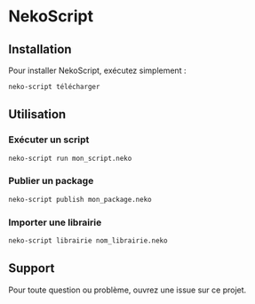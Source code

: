 
# NekoScript

## Installation 

Pour installer NekoScript, exécutez simplement :

```bash
neko-script télécharger
```

## Utilisation

### Exécuter un script
```bash
neko-script run mon_script.neko
```

### Publier un package
```bash
neko-script publish mon_package.neko
```

### Importer une librairie
```bash
neko-script librairie nom_librairie.neko
```

## Support
Pour toute question ou problème, ouvrez une issue sur ce projet.
